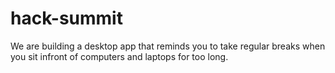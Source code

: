 # hack-summit

We are building a desktop app that reminds you to take regular breaks when you sit infront of computers and laptops for too long.
